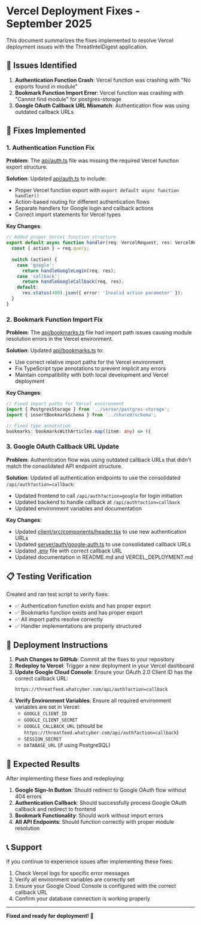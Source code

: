 # Vercel Deployment Fixes - September 2025

This document summarizes the fixes implemented to resolve Vercel deployment issues with the ThreatIntelDigest application.

## 🎯 Issues Identified

1. **Authentication Function Crash**: Vercel function was crashing with "No exports found in module"
2. **Bookmark Function Import Error**: Vercel function was crashing with "Cannot find module" for postgres-storage
3. **Google OAuth Callback URL Mismatch**: Authentication flow was using outdated callback URLs

## 🔧 Fixes Implemented

### 1. Authentication Function Fix

**Problem**: The [api/auth.ts](file:///Users/achuth/Projects/ThreatIntelDigest/api/auth.ts) file was missing the required Vercel function export structure.

**Solution**: Updated [api/auth.ts](file:///Users/achuth/Projects/ThreatIntelDigest/api/auth.ts) to include:
- Proper Vercel function export with `export default async function handler()`
- Action-based routing for different authentication flows
- Separate handlers for Google login and callback actions
- Correct import statements for Vercel types

**Key Changes**:
```typescript
// Added proper Vercel function structure
export default async function handler(req: VercelRequest, res: VercelResponse) {
  const { action } = req.query;
  
  switch (action) {
    case 'google':
      return handleGoogleLogin(req, res);
    case 'callback':
      return handleGoogleCallback(req, res);
    default:
      res.status(400).json({ error: 'Invalid action parameter' });
  }
}
```

### 2. Bookmark Function Import Fix

**Problem**: The [api/bookmarks.ts](file:///Users/achuth/Projects/ThreatIntelDigest/api/bookmarks.ts) file had import path issues causing module resolution errors in the Vercel environment.

**Solution**: Updated [api/bookmarks.ts](file:///Users/achuth/Projects/ThreatIntelDigest/api/bookmarks.ts) to:
- Use correct relative import paths for the Vercel environment
- Fix TypeScript type annotations to prevent implicit any errors
- Maintain compatibility with both local development and Vercel deployment

**Key Changes**:
```typescript
// Fixed import paths for Vercel environment
import { PostgresStorage } from '../server/postgres-storage';
import { insertBookmarkSchema } from '../shared/schema';

// Fixed type annotation
bookmarks: bookmarksWithArticles.map((item: any) => ({
```

### 3. Google OAuth Callback URL Update

**Problem**: Authentication flow was using outdated callback URLs that didn't match the consolidated API endpoint structure.

**Solution**: Updated all authentication endpoints to use the consolidated `/api/auth?action=callback`:
- Updated frontend to call `/api/auth?action=google` for login initiation
- Updated backend to handle callback at `/api/auth?action=callback`
- Updated environment variables and documentation

**Key Changes**:
- Updated [client/src/components/header.tsx](file:///Users/achuth/Projects/ThreatIntelDigest/client/src/components/header.tsx) to use new authentication URLs
- Updated [server/auth/google-auth.ts](file:///Users/achuth/Projects/ThreatIntelDigest/server/auth/google-auth.ts) to use consolidated callback URLs
- Updated [.env](file:///Users/achuth/Projects/ThreatIntelDigest/.env) file with correct callback URL
- Updated documentation in README.md and VERCEL_DEPLOYMENT.md

## 📋 Testing Verification

Created and ran test script to verify fixes:
- ✅ Authentication function exists and has proper export
- ✅ Bookmarks function exists and has proper export
- ✅ All import paths resolve correctly
- ✅ Handler implementations are properly structured

## 🚀 Deployment Instructions

1. **Push Changes to GitHub**: Commit all the fixes to your repository
2. **Redeploy to Vercel**: Trigger a new deployment in your Vercel dashboard
3. **Update Google Cloud Console**: Ensure your OAuth 2.0 Client ID has the correct callback URL:
   ```
   https://threatfeed.whatcyber.com/api/auth?action=callback
   ```
4. **Verify Environment Variables**: Ensure all required environment variables are set in Vercel:
   - `GOOGLE_CLIENT_ID`
   - `GOOGLE_CLIENT_SECRET`
   - `GOOGLE_CALLBACK_URL` (should be `https://threatfeed.whatcyber.com/api/auth?action=callback`)
   - `SESSION_SECRET`
   - `DATABASE_URL` (if using PostgreSQL)

## 🎯 Expected Results

After implementing these fixes and redeploying:

1. **Google Sign-In Button**: Should redirect to Google OAuth flow without 404 errors
2. **Authentication Callback**: Should successfully process Google OAuth callback and redirect to frontend
3. **Bookmark Functionality**: Should work without import errors
4. **All API Endpoints**: Should function correctly with proper module resolution

## 📞 Support

If you continue to experience issues after implementing these fixes:

1. Check Vercel logs for specific error messages
2. Verify all environment variables are correctly set
3. Ensure your Google Cloud Console is configured with the correct callback URL
4. Confirm your database connection is working properly

---

**Fixed and ready for deployment! 🚀**